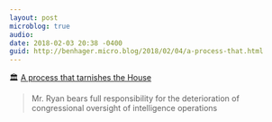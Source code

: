```yaml
---
layout: post
microblog: true
audio: 
date: 2018-02-03 20:38 -0400
guid: http://benhager.micro.blog/2018/02/04/a-process-that.html
---
```

🏛 [A process that tarnishes the House](https://www.washingtonpost.com/amphtml/opinions/paul-ryan-is-tarnishing-the-house/2018/02/01/48968bca-0798-11e8-8777-2a059f168dd2_story.html)

> Mr. Ryan bears full responsibility for the deterioration of congressional oversight of intelligence operations
